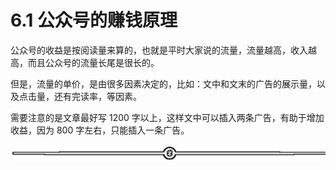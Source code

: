 # 6.1 公众号的赚钱原理

公众号的收益是按阅读量来算的，也就是平时大家说的流量，流量越高，收入越高，而且公众号的流量长尾是很长的。

但是，流量的单价，是由很多因素决定的，比如：文中和文末的广告的展示量，以及点击量，还有完读率，等因素。

需要注意的是文章最好写 1200 字以上，这样文中可以插入两条广告，有助于增加收益，因为 800 字左右，只能插入一条广告。

![](img/8b0e87a2ce7d8ff1721b0a38153bb153.png)